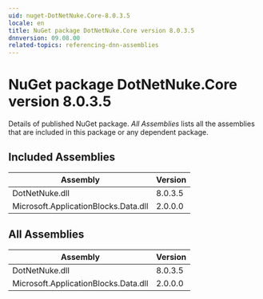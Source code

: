 ```yaml
---
uid: nuget-DotNetNuke.Core-8.0.3.5
locale: en
title: NuGet package DotNetNuke.Core version 8.0.3.5
dnnversion: 09.08.00
related-topics: referencing-dnn-assemblies
---
```


# NuGet package DotNetNuke.Core version 8.0.3.5
Details of published NuGet package.
*All Assemblies* lists all the assemblies that are included in this package or any dependent package.

## Included Assemblies

|Assembly|Version|
|---|---|
|DotNetNuke.dll|8.0.3.5|
|Microsoft.ApplicationBlocks.Data.dll|2.0.0.0|

## All Assemblies

|Assembly|Version|
|---|---|
|DotNetNuke.dll|8.0.3.5|
|Microsoft.ApplicationBlocks.Data.dll|2.0.0.0|


